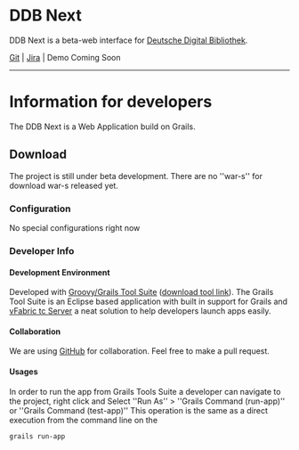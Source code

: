 DDB Next
================

DDB Next is a beta-web interface for [Deutsche Digital Bibliothek](http://ddb.de).

[Git](https://github.com/Deutsche-Digitale-Bibliothek/ddb-next) | [Jira](https://jira.deutsche-digitale-bibliothek.de/browse/DDBNEXT) | Demo Coming Soon

-----

# Information for developers 

The DDB Next is a Web Application build on Grails.


## Download 

The project is still under beta development. 
There are no ''war-s'' for download war-s released yet. 



### Configuration 
No special configurations right now

### Developer Info 
#### Development Environment 
Developed with [Groovy/Grails Tool Suite](http://www.grails.org/products/ggts) ([download tool link](http://www.springsource.org/groovy-grails-tool-suite-download)). 
The Grails Tool Suite is an Eclipse based application with built in support for Grails and [vFabric tc Server](http://www.vmware.com/products/application-platform/vfabric-tcserver/overview.html) a neat solution to help developers launch apps easily. 

#### Collaboration 
We are using [GitHub](https://github.com/Deutsche-Digitale-Bibliothek/ddb-next) for collaboration. Feel free to make a pull request.

#### Usages 
In order to run the app from Grails Tools Suite a developer can navigate to the project, right click and Select ''Run As'' > ''Grails Command (run-app)'' or ''Grails Command (test-app)''
This operation is the same as a direct execution from the command line on the

    grails run-app


